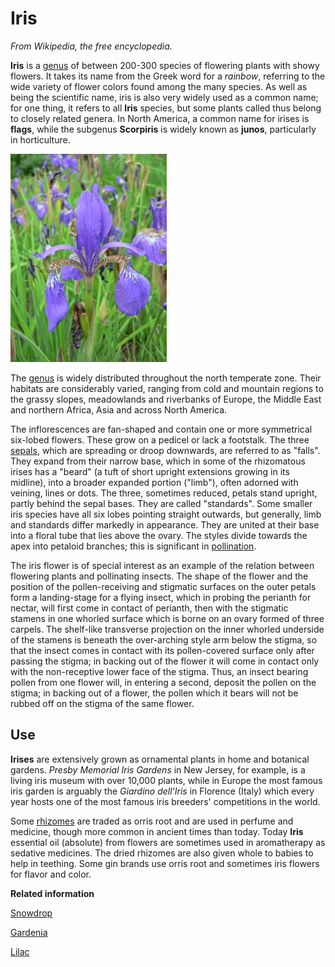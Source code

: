 # Iris

*From Wikipedia, the free encyclopedia.*

**Iris** is a [genus](glossaryGenus.md) of between 200-300 species of flowering plants with showy flowers. It takes its name from the Greek word for a *rainbow*, referring to the wide variety of flower colors found among the many species. As well as being the scientific name, iris is also very widely used as a common name; for one thing, it refers to all **Iris** species, but some plants called thus belong to closely related genera. In North America, a common name for irises is **flags**, while the subgenus **Scorpiris** is widely known as **junos**, particularly in horticulture.

![](../../images/Iris_sanguinea.jpg)

The [genus](glossaryGenus.md) is widely distributed throughout the north temperate zone. Their habitats are considerably varied, ranging from cold and mountain regions to the grassy slopes, meadowlands and riverbanks of Europe, the Middle East and northern Africa, Asia and across North America.

The inflorescences are fan-shaped and contain one or more symmetrical six-lobed flowers. These grow on a pedicel or lack a footstalk. The three [sepals](glossarySepal.md), which are spreading or droop downwards, are referred to as "falls". They expand from their narrow base, which in some of the rhizomatous irises has a "beard" \(a tuft of short upright extensions growing in its midline\), into a broader expanded portion \("limb"\), often adorned with veining, lines or dots. The three, sometimes reduced, petals stand upright, partly behind the sepal bases. They are called "standards". Some smaller iris species have all six lobes pointing straight outwards, but generally, limb and standards differ markedly in appearance. They are united at their base into a floral tube that lies above the ovary. The styles divide towards the apex into petaloid branches; this is significant in [pollination](glossaryPollination.md).

The iris flower is of special interest as an example of the relation between flowering plants and pollinating insects. The shape of the flower and the position of the pollen-receiving and stigmatic surfaces on the outer petals form a landing-stage for a flying insect, which in probing the perianth for nectar, will first come in contact of perianth, then with the stigmatic stamens in one whorled surface which is borne on an ovary formed of three carpels. The shelf-like transverse projection on the inner whorled underside of the stamens is beneath the over-arching style arm below the stigma, so that the insect comes in contact with its pollen-covered surface only after passing the stigma; in backing out of the flower it will come in contact only with the non-receptive lower face of the stigma. Thus, an insect bearing pollen from one flower will, in entering a second, deposit the pollen on the stigma; in backing out of a flower, the pollen which it bears will not be rubbed off on the stigma of the same flower.

## Use

**Irises** are extensively grown as ornamental plants in home and botanical gardens. *Presby Memorial Iris Gardens* in New Jersey, for example, is a living iris museum with over 10,000 plants, while in Europe the most famous iris garden is arguably the *Giardino dell'Iris* in Florence \(Italy\) which every year hosts one of the most famous iris breeders' competitions in the world.

Some [rhizomes](glossaryRhizome.md) are traded as orris root and are used in perfume and medicine, though more common in ancient times than today. Today **Iris** essential oil \(absolute\) from flowers are sometimes used in aromatherapy as sedative medicines. The dried rhizomes are also given whole to babies to help in teething. Some gin brands use orris root and sometimes iris flowers for flavor and color.

**Related information**  


[Snowdrop](snowdrop.md#)

[Gardenia](gardenia.md)

[Lilac](lilac.md)

